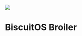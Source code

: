 ![](https://github.com/BiscuitOS/biscuitos.github.io/blob/master/assets/PDB/HK/TH001699.JPEG)

BiscuitOS Broiler
================================
